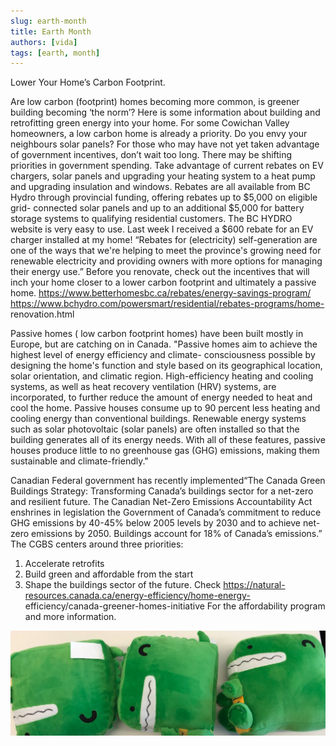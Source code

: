 ```yaml
---
slug: earth-month
title: Earth Month
authors: [vida]
tags: [earth, month]
---
```


Lower Your Home’s Carbon Footprint.

<!-- truncate -->

Are low carbon (footprint) homes becoming more common, is greener building becoming ‘the norm’?
Here is some information about building and retrofitting green energy into your home.
For some Cowichan Valley homeowners, a low carbon home is already a priority.
Do you envy your neighbours solar panels? For those who may have not yet taken
advantage of government incentives, don’t wait too long. There may be shifting
priorities in government spending. Take advantage of current rebates on EV
chargers, solar panels and upgrading your heating system to a heat
pump and upgrading insulation and windows. Rebates are all available from BC
Hydro through provincial funding, offering rebates up to $5,000 on eligible grid-
connected solar panels and up to an additional $5,000 for battery storage systems
to qualifying residential customers. The BC HYDRO website is very easy to use.
Last week I received a $600 rebate for an EV charger installed at my home!
“Rebates for (electricity) self-generation are one of the ways that we're
helping to meet the province's growing need for renewable electricity and
providing owners with more options for managing their energy use.”
Before you renovate, check out the incentives that will inch your home closer to a
lower carbon footprint and ultimately a passive home.
https://www.betterhomesbc.ca/rebates/energy-savings-program/
https://www.bchydro.com/powersmart/residential/rebates-programs/home-
renovation.html

Passive homes ( low carbon footprint homes) have been built mostly in Europe, but
are catching on in Canada.
"Passive homes aim to achieve the highest level of energy efficiency and climate-
consciousness possible by designing the home's function and style based on its
geographical location, solar orientation, and climatic region. High-efficiency
heating and cooling systems, as well as heat recovery ventilation (HRV) systems,
are incorporated, to further reduce the amount of energy needed to heat and cool
the home. Passive houses consume up to 90 percent less heating and cooling
energy than conventional buildings. Renewable energy systems such as solar
photovoltaic (solar panels) are often installed so that the building generates all of
its energy needs. With all of these features, passive houses produce little to no
greenhouse gas (GHG) emissions, making them sustainable and climate-friendly."

Canadian Federal government has recently implemented“The Canada Green Buildings Strategy: Transforming Canada’s buildings
sector for a net-zero and resilient future.
The Canadian Net-Zero Emissions Accountability Act enshrines in legislation the
Government of Canada’s commitment to reduce GHG emissions by 40-45% below
2005 levels by 2030 and to achieve net-zero emissions by 2050. Buildings
account for 18% of Canada’s emissions.”
The CGBS centers around three priorities:
1. Accelerate retrofits
2. Build green and affordable from the start
3. Shape the buildings sector of the future.
Check https://natural-resources.canada.ca/energy-efficiency/home-energy-
efficiency/canada-greener-homes-initiative
For the affordability program and more information.

![Docusaurus Plushie](./docusaurus-plushie-banner.jpeg)
